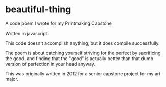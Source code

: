 # beautiful-thing
A code poem I wrote for my Printmaking Capstone


Written in javascript.

This code doesn't accomplish anything, but it does compile successfully.

The poem is about catching yourself striving for the perfect by sacrificing the good, and finding that the "good" is actually better than that dumb version of perfection in your head anyway.

This was originally written in 2012 for a senior capstone project for my art major.
